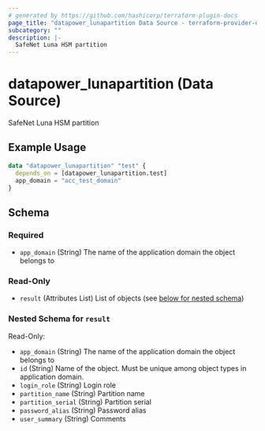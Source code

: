 ```yaml
---
# generated by https://github.com/hashicorp/terraform-plugin-docs
page_title: "datapower_lunapartition Data Source - terraform-provider-datapower"
subcategory: ""
description: |-
  SafeNet Luna HSM partition
---
```


# datapower_lunapartition (Data Source)

SafeNet Luna HSM partition

## Example Usage

```terraform
data "datapower_lunapartition" "test" {
  depends_on = [datapower_lunapartition.test]
  app_domain = "acc_test_domain"
}
```

<!-- schema generated by tfplugindocs -->
## Schema

### Required

- `app_domain` (String) The name of the application domain the object belongs to

### Read-Only

- `result` (Attributes List) List of objects (see [below for nested schema](#nestedatt--result))

<a id="nestedatt--result"></a>
### Nested Schema for `result`

Read-Only:

- `app_domain` (String) The name of the application domain the object belongs to
- `id` (String) Name of the object. Must be unique among object types in application domain.
- `login_role` (String) Login role
- `partition_name` (String) Partition name
- `partition_serial` (String) Partition serial
- `password_alias` (String) Password alias
- `user_summary` (String) Comments
